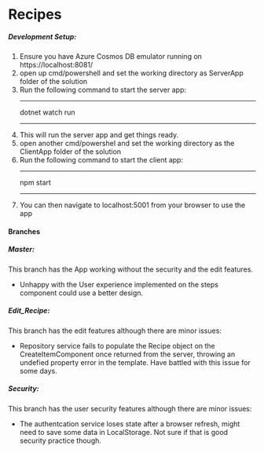 # Recipes
##### Development Setup:
1. Ensure you have Azure Cosmos DB emulator running on https://localhost:8081/
2. open up cmd/powershell and set the working directory as ServerApp folder of the solution
3. Run the following command to start the server app:
    ___
    dotnet watch run
    ___
4. This will run the server app and get things ready.
5. open another cmd/powershel and set the working directory as the ClientApp folder of the solution
6. Run the following command to start the client app:
    ___
    npm start
    ___
7. You can then navigate to localhost:5001 from your browser to use the app

#### Branches
##### Master:
This branch has the App working without the security and the edit features.
* Unhappy with the User experience implemented on the steps component could use a better design.
##### Edit_Recipe:
This branch has the edit features although there are minor issues:
* Repository service fails to populate the Recipe object on the CreateItemComponent once returned from the server, throwing an undefied property error in the template. Have battled with this issue for some days.
##### Security:
This branch has the user security features although there are minor issues:
* The authentcation service loses state after a browser refresh, might need to save some data in LocalStorage. Not sure if that is good security practice though.





